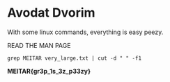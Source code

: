 # Avodat Dvorim

With some linux commands, everything is easy peezy. 

READ THE MAN PAGE

```
grep MEITAR very_large.txt | cut -d " " -f1
```

**MEITAR{gr3p_1s_3z_p33zy}**